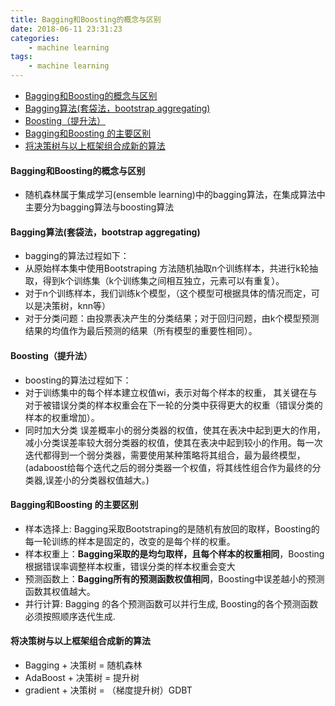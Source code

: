 ```yaml
---
title: Bagging和Boosting的概念与区别
date: 2018-06-11 23:31:23
categories: 
    - machine learning
tags: 
    - machine learning
---
```


<!-- TOC -->

- [Bagging和Boosting的概念与区别](#bagging%E5%92%8Cboosting%E7%9A%84%E6%A6%82%E5%BF%B5%E4%B8%8E%E5%8C%BA%E5%88%AB)
- [Bagging算法(套袋法，bootstrap aggregating)](#bagging%E7%AE%97%E6%B3%95%E5%A5%97%E8%A2%8B%E6%B3%95bootstrap-aggregating)
- [Boosting（提升法）](#boosting%E6%8F%90%E5%8D%87%E6%B3%95)
- [Bagging和Boosting 的主要区别](#bagging%E5%92%8Cboosting-%E7%9A%84%E4%B8%BB%E8%A6%81%E5%8C%BA%E5%88%AB)
- [将决策树与以上框架组合成新的算法](#%E5%B0%86%E5%86%B3%E7%AD%96%E6%A0%91%E4%B8%8E%E4%BB%A5%E4%B8%8A%E6%A1%86%E6%9E%B6%E7%BB%84%E5%90%88%E6%88%90%E6%96%B0%E7%9A%84%E7%AE%97%E6%B3%95)

<!-- /TOC -->

#### Bagging和Boosting的概念与区别
- 随机森林属于集成学习(ensemble learning)中的bagging算法，在集成算法中主要分为bagging算法与boosting算法


#### Bagging算法(套袋法，bootstrap aggregating)

- bagging的算法过程如下：
- 从原始样本集中使用Bootstraping 方法随机抽取n个训练样本，共进行k轮抽取，得到k个训练集（k个训练集之间相互独立，元素可以有重复）。
- 对于n个训练样本，我们训练k个模型，（这个模型可根据具体的情况而定，可以是决策树，knn等）
- 对于分类问题：由投票表决产生的分类结果；对于回归问题，由k个模型预测结果的均值作为最后预测的结果（所有模型的重要性相同）。

#### Boosting（提升法）

- boosting的算法过程如下： 
- 对于训练集中的每个样本建立权值wi，表示对每个样本的权重， 其关键在与对于被错误分类的样本权重会在下一轮的分类中获得更大的权重（错误分类的样本的权重增加）。
- 同时加大分类 误差概率小的弱分类器的权值，使其在表决中起到更大的作用，减小分类误差率较大弱分类器的权值，使其在表决中起到较小的作用。每一次迭代都得到一个弱分类器，需要使用某种策略将其组合，最为最终模型，(adaboost给每个迭代之后的弱分类器一个权值，将其线性组合作为最终的分类器,误差小的分类器权值越大。)

#### Bagging和Boosting 的主要区别

- 样本选择上: Bagging采取Bootstraping的是随机有放回的取样，Boosting的每一轮训练的样本是固定的，改变的是每个样的权重。
- 样本权重上：**Bagging采取的是均匀取样，且每个样本的权重相同**，Boosting根据错误率调整样本权重，错误分类的样本权重会变大
- 预测函数上：**Bagging所有的预测函数权值相同**，Boosting中误差越小的预测函数其权值越大。
- 并行计算: Bagging 的各个预测函数可以并行生成, Boosting的各个预测函数必须按照顺序迭代生成.

#### 将决策树与以上框架组合成新的算法

- Bagging + 决策树 = 随机森林
- AdaBoost + 决策树 = 提升树
- gradient + 决策树 = （梯度提升树）GDBT 
